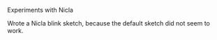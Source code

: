 Experiments with Nicla

Wrote a Nicla blink sketch, because the default sketch did not seem to work.
